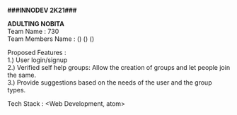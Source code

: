**###INNODEV 2K21###**


**ADULTING NOBITA** <br>
Team Name : 730 <br>
Team Members Name : 
<Ishan Dikshit> (<IshJazz>)
<Ayush Vashisht> (<ayushvas>)
<Sahil Verma> (<sahil-11>)

Proposed Features : <br>
1.) User login/signup <br>
2.) Verified self help groups: Allow the creation of groups and let people join the same. <br>
3.) Provide suggestions based on the needs of the user and the group types. <br>

Tech Stack :
<Web Development, atom>
